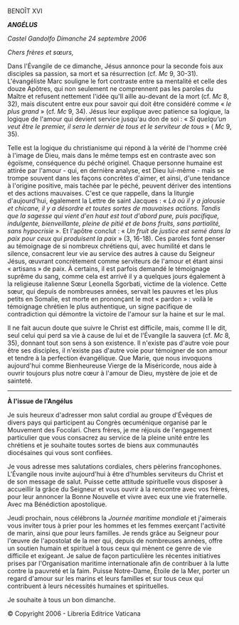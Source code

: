 BENOÎT XVI

***ANGÉLUS***

*Castel Gandolfo* *Dimanche 24 septembre 2006*

*Chers frères et sœurs,*

Dans l'Évangile de ce dimanche, Jésus annonce pour la seconde fois aux disciples sa passion, sa mort et sa résurrection (cf. *Mc* 9, 30-31). L'évangéliste Marc souligne le fort contraste entre sa mentalité et celle des douze Apôtres, qui non seulement ne comprennent pas les paroles du Maître et refusent nettement l'idée qu'Il aille au-devant de la mort (cf. *Mc* 8, 32), mais discutent entre eux pour savoir qui doit être considéré comme « *le plus grand* » (cf. *Mc* 9, 34). Jésus leur explique avec patience sa logique, la logique de l'amour qui devient service jusqu'au don de soi : « *Si quelqu'un veut être le premier, il sera le dernier de tous et le serviteur de tous* » ( *Mc* 9, 35).

Telle est la logique du christianisme qui répond à la vérité de l'homme créé à l'image de Dieu, mais dans le même temps est en contraste avec son égoïsme, conséquence du péché originel. Chaque personne humaine est attirée par l'amour - qui, en dernière analyse, est Dieu lui-même - mais se trompe souvent dans les façons concrètes d'aimer, et ainsi, d'une tendance à l'origine positive, mais tachée par le péché, peuvent dériver des intentions et des actions mauvaises. C'est ce que rappelle, dans la liturgie d'aujourd'hui, également la Lettre de saint Jacques : « *Là où il y a jalousie et chicane, il y a désordre et toutes sortes de mauvaises actions. Tandis que la sagesse qui vient d'en haut est tout d'abord pure, puis pacifique, indulgente, bienveillante, pleine de pitié et de bons fruits, sans partialité, sans hypocrisie* ». Et l'apôtre conclut : « *Un fruit de justice est semé dans la paix pour ceux qui produisent la paix* » (3, 16-18). Ces paroles font penser au témoignage de si nombreux chrétiens qui, avec humilité et dans le silence, consacrent leur vie au service des autres à cause du Seigneur Jésus, œuvrant concrètement comme serviteurs de l'amour et étant ainsi « artisans » de paix. À certains, il est parfois demandé le témoignage suprême du sang, comme cela est arrivé il y a quelques jours également à la religieuse italienne Sœur Leonella Sgorbati, victime de la violence. Cette sœur, qui depuis de nombreuses années, servait les pauvres et les plus petits en Somalie, est morte en prononçant le mot « pardon » : voilà le témoignage chrétien le plus authentique, un signe pacifique de contradiction qui démontre la victoire de l'amour sur la haine et sur le mal.

Il ne fait aucun doute que suivre le Christ est difficile, mais, comme Il le dit, seul celui qui perd sa vie à cause de lui et de l'Évangile la sauvera (cf. *Mc* 8, 35), donnant tout son sens à son existence. Il n'existe pas d'autre voie pour être ses disciples, il n'existe pas d'autre voie pour témoigner de son amour et tendre à la perfection évangélique. Que Marie, que nous invoquons aujourd'hui comme Bienheureuse Vierge de la Miséricorde, nous aide à ouvrir toujours plus notre cœur à l'amour de Dieu, mystère de joie et de sainteté.

* * *

**À l'issue de l'Angélus**

Je suis heureux d'adresser mon salut cordial au groupe d'Évêques de divers pays qui participent au Congrès œcuménique organisé par le Mouvement des Focolari. Chers frères, je me réjouis de l'engagement particulier que vous consacrez au service de la pleine unité entre les chrétiens et je souhaite toutes sortes de biens aux communautés diocésaines qui vous sont confiées.

Je vous adresse mes salutations cordiales, chers pèlerins francophones. L'Évangile nous invite aujourd'hui à être d'humbles serviteurs du Christ et de son message de salut. Puisse cette attitude spirituelle vous disposer à accueillir la grâce du Seigneur et vous ouvrir à la rencontre avec vos frères, pour leur annoncer la Bonne Nouvelle et vivre avec eux une vie fraternelle. Avec ma Bénédiction apostolique.

Jeudi prochain, nous célébrons la *Journée maritime mondiale* et j'aimerais vous inviter tous à prier pour les hommes et les femmes exerçant l'activité de marin, ainsi que pour leurs familles. Je rends grâce au Seigneur pour l'œuvre de l'apostolat de la mer qui, depuis de nombreuses années, offre un soutien humain et spirituel à tous ceux qui mènent ce genre de vie difficile et exigeant. Je salue de façon particulière les récentes initiatives prises par l'Organisation maritime internationale afin de contribuer à la lutte contre la pauvreté et la faim. Puisse Notre-Dame, Étoile de la Mer, porter un regard d'amour sur les marins et leurs familles et sur tous ceux qui contribuent à leurs nécessités humaines et spirituelles.

Je souhaite à tous un bon dimanche.

© Copyright 2006 - Libreria Editrice Vaticana